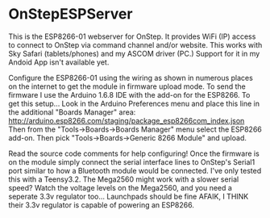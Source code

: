 # OnStepESPServer

This is the ESP8266-01 webserver for OnStep.  It provides WiFi (IP) access to connect to OnStep via command channel and/or website.  This works with Sky Safari (tablets/phones) and my ASCOM driver (PC.)  Support for it in my Andoid App isn't available yet.

Configure the ESP8266-01 using the wiring as shown in numerous places on the internet to get the module in firmware upload mode.  To send the firmware I use the Arduino 1.6.8 IDE with the add-on for the ESP8266.  To get this setup...
Look in the Arduino Preferences menu and place this line in the additional "Boards Manager" area:
http://arduino.esp8266.com/staging/package_esp8266com_index.json
Then from the "Tools->Boards->Boards Manager" menu select the ESP8266 add-on.
Then pick "Tools->Boards->Generic 8266 Module" and upload.

Read the source code comments for help configuring!  Once the firmware is on the module simply connect the serial interface lines to OnStep's Serial1 port similar to how a Bluetooth module would be connected.  I've only tested this with a Teensy3.2.  The Mega2560 might work with a slower serial speed?  Watch the voltage levels on the Mega2560, and you need a seperate 3.3v regulator too...  Launchpads should be fine AFAIK, I THINK their 3.3v regulator is capable of powering an ESP8266.

